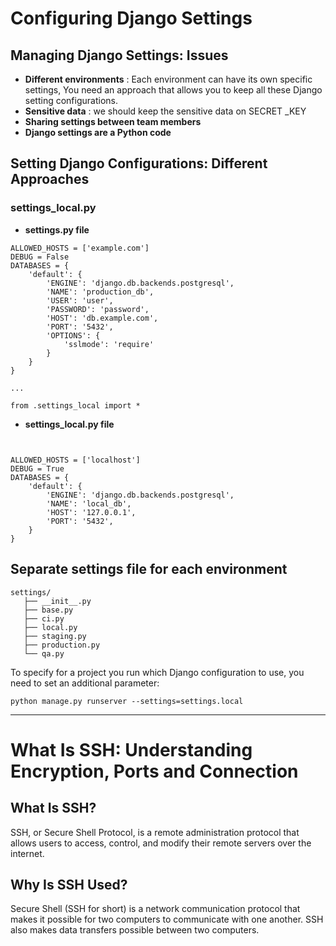 # Configuring Django Settings

## Managing Django Settings: Issues 

- **Different environments** : Each environment can have its own specific settings, You need an approach that allows you to keep all these Django setting configurations.
- **Sensitive data** : we should keep the sensitive data on SECRET _KEY 
- **Sharing settings between team members** 
- **Django settings are a Python code**


## Setting Django Configurations: Different Approaches

### settings_local.py

- **settings.py file**

```
ALLOWED_HOSTS = ['example.com']
DEBUG = False
DATABASES = {
    'default': {
        'ENGINE': 'django.db.backends.postgresql',
        'NAME': 'production_db',
        'USER': 'user',
        'PASSWORD': 'password',
        'HOST': 'db.example.com',
        'PORT': '5432',
        'OPTIONS': {
            'sslmode': 'require'
        }
    }
}

...

from .settings_local import *
```

- **settings_local.py file**

```


ALLOWED_HOSTS = ['localhost']
DEBUG = True
DATABASES = {
    'default': {
        'ENGINE': 'django.db.backends.postgresql',
        'NAME': 'local_db',
        'HOST': '127.0.0.1',
        'PORT': '5432',
    }
}
```

## Separate settings file for each environment



```
settings/
   ├── __init__.py
   ├── base.py
   ├── ci.py
   ├── local.py
   ├── staging.py
   ├── production.py
   └── qa.py
```


To specify for a project you run which Django configuration to use, you need to set an additional parameter:

`python manage.py runserver --settings=settings.local`

---

# What Is SSH: Understanding Encryption, Ports and Connection


## What Is SSH?
SSH, or Secure Shell Protocol, is a remote administration protocol that allows users to access, control, and modify their remote servers over the internet.


## Why Is SSH Used?
Secure Shell (SSH for short) is a network communication protocol that makes it possible for two computers to communicate with one another. SSH also makes data transfers possible between two computers.

